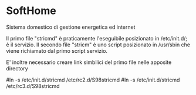 # SoftHome
Sistema domestico di gestione energetica ed internet

Il primo file "stricmd" è praticamente l'eseguibile posizionato in /etc/init.d/; è il servizio.
Il secondo file "stricm" è uno script posizionato in /usr/sbin che viene richiamato dal primo script servizio.

E' inoltre necessario creare link simbilici del primo file nelle apposite directory

#ln -s /etc/init.d/stricmd /etc/rc2.d/S98stricmd
#ln -s /etc/init.d/stricmd /etc/rc3.d/S98stricmd
